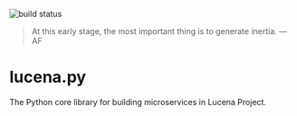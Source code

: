 ![build status](https://travis-ci.org/lucenaproject/lucena.py.svg?branch=master)


> At this early stage, the most important thing is to generate inertia.
> —AF


# lucena.py


The Python core library for building microservices in Lucena Project.

